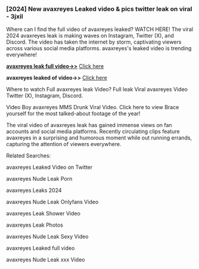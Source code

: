 ### [2024] New avaxreyes Leaked video & pics twitter leak on viral - 3jxil
Where can I find the full video of avaxreyes leaked? WATCH HERE! The viral 2024 avaxreyes leak is making waves on Instagram, Twitter (X), and Discord. The video has taken the internet by storm, captivating viewers across various social media platforms. avaxreyes's leaked video is trending everywhere!


**[avaxreyes leak full video->>](http://wildbook.top/wildbook8git)** [Click here](http://wildbook.top/wildbook8git)

**avaxreyes leaked of video->>** [Click here](http://wildbook.top/wildbook8git)


Where to watch Full avaxreyes leak Video? Full leak Viral avaxreyes Video Twitter (X), Instagram, Discord.

Video Boy avaxreyes MMS Drunk Viral Video. Click here to view Brace yourself for the most talked-about footage of the year!

The viral video of avaxreyes leak has gained immense views on fan accounts and social media platforms. Recently circulating clips feature avaxreyes in a surprising and humorous moment while out running errands, capturing the attention of viewers everywhere.


Related Searches:

avaxreyes Leaked Video on Twitter

avaxreyes Nude Leak Porn

avaxreyes Leaks 2024

avaxreyes Nude Leak Onlyfans Video

avaxreyes Leak Shower Video

avaxreyes Leak Photos

avaxreyes Nude Leak Sexy Video

avaxreyes Leaked full video

avaxreyes Nude Leak xxx Video

